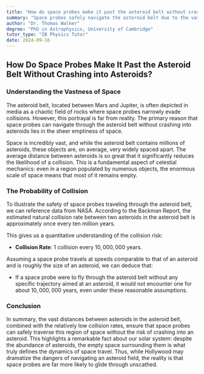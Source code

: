 ```yaml
---
title: "How do space probes make it past the asteroid belt without crashing into asteroids?"
summary: "Space probes safely navigate the asteroid belt due to the vast distances between asteroids.  The immense size of space ensures that collisions are incredibly rare, even with millions of asteroids present."
author: "Dr. Thomas Walker"
degree: "PhD in Astrophysics, University of Cambridge"
tutor_type: "IB Physics Tutor"
date: 2024-09-16
---
```


## How Do Space Probes Make It Past the Asteroid Belt Without Crashing into Asteroids?

### Understanding the Vastness of Space

The asteroid belt, located between Mars and Jupiter, is often depicted in media as a chaotic field of rocks where space probes narrowly evade collisions. However, this portrayal is far from reality. The primary reason that space probes can navigate through the asteroid belt without crashing into asteroids lies in the sheer emptiness of space.

Space is incredibly vast, and while the asteroid belt contains millions of asteroids, these objects are, on average, very widely spaced apart. The average distance between asteroids is so great that it significantly reduces the likelihood of a collision. This is a fundamental aspect of celestial mechanics: even in a region populated by numerous objects, the enormous scale of space means that most of it remains empty.

### The Probability of Collision

To illustrate the safety of space probes traveling through the asteroid belt, we can reference data from NASA. According to the Backman Report, the estimated natural collision rate between two asteroids in the asteroid belt is approximately once every ten million years. 

This gives us a quantitative understanding of the collision risk:

- **Collision Rate**: $1$ collision every $10,000,000$ years.

Assuming a space probe travels at speeds comparable to that of an asteroid and is roughly the size of an asteroid, we can deduce that:

- If a space probe were to fly through the asteroid belt without any specific trajectory aimed at an asteroid, it would not encounter one for about $10,000,000$ years, even under these reasonable assumptions.

### Conclusion

In summary, the vast distances between asteroids in the asteroid belt, combined with the relatively low collision rates, ensure that space probes can safely traverse this region of space without the risk of crashing into an asteroid. This highlights a remarkable fact about our solar system: despite the abundance of asteroids, the empty space surrounding them is what truly defines the dynamics of space travel. Thus, while Hollywood may dramatize the dangers of navigating an asteroid field, the reality is that space probes are far more likely to glide through unscathed.
    